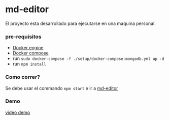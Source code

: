 # md-editor

El proyecto esta desarrollado para ejecutarse en una maquina personal.

### pre-requisitos
- [Docker engine](https://docs.docker.com/engine/install/)
- [Docker compose](https://docs.docker.com/compose/install/)
- run ```sudo docker-compose -f ./setup/docker-compose-mongodb.yml up -d```
- run ```npm install```

### Como correr?

Se debe usar el commando ```npm start``` e ir a [md-editor](http://localhost:3000)

### Demo
[video demo](https://youtu.be/As-ZepuCIeY)